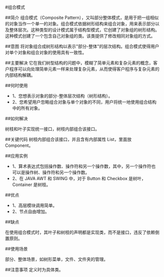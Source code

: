#组合模式

##简介
组合模式（Composite Pattern），又叫部分整体模式，是用于把一组相似的对象当作一个单一的对象。组合模式依据树形结构来组合对象，用来表示部分以及整体层次。这种类型的设计模式属于结构型模式，它创建了对象组的树形结构。
这种模式创建了一个包含自己对象组的类。该类提供了修改相同对象组的方式。

##意图
将对象组合成树形结构以表示"部分-整体"的层次结构。组合模式使得用户对单个对象和组合对象的使用具有一致性。

##主要解决
它在我们树型结构的问题中，模糊了简单元素和复杂元素的概念，客户程序可以向处理简单元素一样来处理复杂元素，从而使得客户程序与复杂元素的内部结构解耦。

##何时使用
* 1、您想表示对象的部分-整体层次结构（树形结构）。 
* 2、您希望用户忽略组合对象与单个对象的不同，用户将统一地使用组合结构中的所有对象。

##如何解决

树枝和叶子实现统一接口，树枝内部组合该接口。

##关键代码
树枝内部组合该接口，并且含有内部属性 List，里面放 Component。

##应用实例 
* 1、算术表达式包括操作数、操作符和另一个操作数，其中，另一个操作符也可以是操作树、操作符和另一个操作数。 
* 2、在 JAVA AWT 和 SWING 中，对于 Button 和 Checkbox 是树叶，Container 是树枝。

##优点

* 1、高层模块调用简单。 
* 2、节点自由增加。

##缺点

在使用组合模式时，其叶子和树枝的声明都是实现类，而不是接口，违反了依赖倒置原则。

##使用场景

部分、整体场景，如树形菜单，文件、文件夹的管理。

##注意事项
定义时为具体类。
